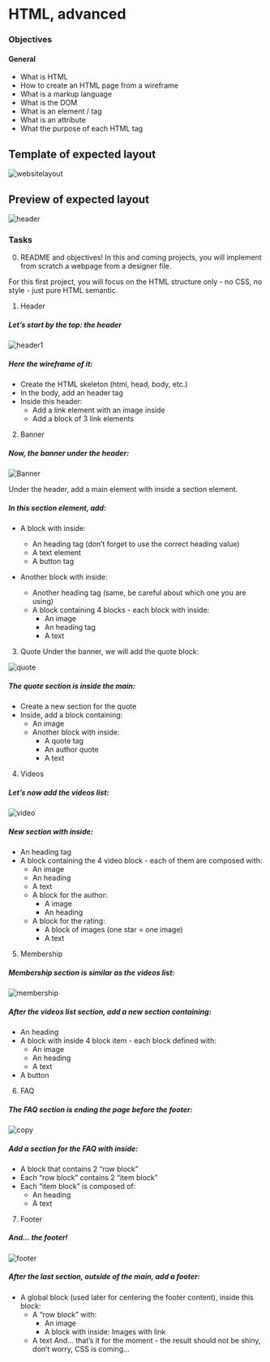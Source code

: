 # HTML, advanced

### Objectives
#### General
  + What is HTML
  + How to create an HTML page from a wireframe
  + What is a markup language
  + What is the DOM
  + What is an element / tag
  + What is an attribute
  + What the purpose of each HTML tag

## Template of expected layout
![websitelayout](https://github.com/hayes28/holbertonschool-web-development/assets/107968573/c9a11723-e2c0-49c7-ba28-8c985cd87eaf)

## Preview of expected layout
![header](https://github.com/hayes28/holbertonschool-web-development/assets/107968573/095656c4-b113-44dd-a0c7-a878d67d160b)

### Tasks
0. README and objectives!
  In this and coming projects, you will implement from scratch a webpage from a designer file.

For this first project, you will focus on the HTML structure only - no CSS, no style - just pure HTML semantic.

1. Header
  ##### Let’s start by the top: the header
![header1](https://github.com/hayes28/holbertonschool-web-development/assets/107968573/d73c73ae-8e5a-4014-a86d-f61dc754ce96)

##### Here the wireframe of it:

  + Create the HTML skeleton (html, head, body, etc.)
  + In the body, add an header tag
  + Inside this header:
    - Add a link element with an image inside
    - Add a block of 3 link elements
 
2. Banner
##### Now, the banner under the header:
![Banner](https://github.com/hayes28/holbertonschool-web-development/assets/107968573/b0236d27-16e8-4e7e-8dbe-a39d27e158c7)

Under the header, add a main element with inside a section element.

##### In this section element, add:
  + A block with inside:
    - An heading tag (don’t forget to use the correct heading value)
    - A text element
    - A button tag
 
  + Another block with inside:
    - Another heading tag (same, be careful about which one you are using)
    - A block containing 4 blocks - each block with inside:
        - An image
        - An heading tag
        - A text

3. Quote
Under the banner, we will add the quote block:

![quote](https://github.com/hayes28/holbertonschool-web-development/assets/107968573/e0adde05-444e-449b-a58d-29b720444430)

##### The quote section is inside the main:

  + Create a new section for the quote
  + Inside, add a block containing:
    - An image
    - Another block with inside:
        - A quote tag
        - An author quote
        - A text

4. Videos
##### Let’s now add the videos list:
![video](https://github.com/hayes28/holbertonschool-web-development/assets/107968573/0f5bc979-7e69-4a0d-ba42-9d34467fd432)
##### New section with inside:

  + An heading tag
  + A block containing the 4 video block - each of them are composed with:
      - An image
      - An heading
      - A text
      - A block for the author:
          - A image
          - An heading
      - A block for the rating:
          - A block of images (one star = one image)
          - A text

5. Membership
##### Membership section is similar as the videos list:

![membership](https://github.com/hayes28/holbertonschool-web-development/assets/107968573/a5862be7-d24f-4153-ac87-4578934f7475)

##### After the videos list section, add a new section containing:

  + An heading
  + A block with inside 4 block item - each block defined with:
    - An image
    - An heading
    - A text
  + A button

6. FAQ
##### The FAQ section is ending the page before the footer:

![copy](https://github.com/hayes28/holbertonschool-web-development/assets/107968573/1b64c109-4324-468c-a4cd-203a58dc4fcd)

##### Add a section for the FAQ with inside:

  + A block that contains 2 “row block”
  + Each “row block” contains 2 “item block”
  + Each “item block” is composed of:
    - An heading
    - A text

7. Footer
##### And… the footer!

![footer](https://github.com/hayes28/holbertonschool-web-development/assets/107968573/4e82eee9-5fdf-47d0-953a-6dc04b9e52e8)

##### After the last section, outside of the main, add a footer:

  + A global block (used later for centering the footer content), inside this block:
    - A “row block” with:
      - An image
      - A block with inside:
          Images with link
    - A text
And… that’s it for the moment - the result should not be shiny, don’t worry, CSS is coming…




